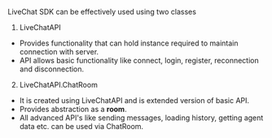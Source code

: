 LiveChat SDK can be effectively used using two classes

1. LiveChatAPI
- Provides functionality that can hold instance required to maintain connection with server.
- API allows basic functionality like connect, login, register, reconnection and disconnection.

2. LiveChatAPI.ChatRoom
- It is created using LiveChatAPI and is extended version of basic API. 
- Provides abstraction as a **room**.
- All advanced API's like sending messages, loading history, getting agent data etc. can be used via ChatRoom.